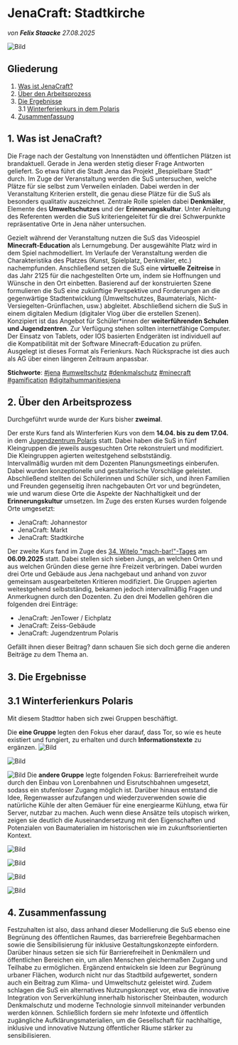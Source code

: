 # JenaCraft: Stadtkirche

*von **Felix Staacke**   27.08.2025*

![Bild](https://github.com/Datenflix007/jenaCraftImages/raw/main/images/header.jpg)

## Gliederung

1. [Was ist JenaCraft?](#was-ist-jenacraft)
2. [Über den Arbeitsprozess](#2-über-den-arbeitsprozess)
3. [Die Ergebnisse](#3-die-ergebnisse)<br />
  3.1 [Winterferienkurs in dem Polaris](#31-winterferienkurs-polaris)
4. [Zusammenfassung](#4-zusammenfassung)

## 1. Was ist JenaCraft?

Die Frage nach der Gestaltung von Innenstädten und öffentlichen Plätzen ist brandaktuell. Gerade in Jena werden
stetig dieser Frage Antworten geliefert. So etwa führt die Stadt Jena das Projekt „Bespielbare Stadt“ durch.
Im Zuge der Veranstaltung werden die SuS untersuchen, welche Plätze für sie selbst zum Verweilen einladen. Dabei
werden in der Veranstaltung Kriterien erstellt, die genau diese Plätze für die SuS als besonders qualitativ
auszeichnet. Zentrale Rolle spielen dabei  **Denkmäler**, Elemente des **Umweltschutzes** und der **Erinnerungskultur**.
Unter Anleitung des Referenten werden die SuS kriteriengeleitet für die drei Schwerpunkte repräsentative Orte in
Jena näher untersuchen.

Gezielt während der Veranstaltung nutzen die SuS das Videospiel  **Minecraft-Education** als Lernumgebung. Der ausgewählte
Platz wird in dem Spiel nachmodelliert. Im Verlaufe der Veranstaltung werden die Charakteristika des Platzes (Kunst,
Spielplatz, Denkmäler, etc.) nachempfunden. Anschließend setzen die SuS eine **virtuelle Zeitreise** in das Jahr 2125
für die nachgestellten Orte um, indem sie Hoffnungen und Wünsche in den Ort einbetten. Basierend auf der
konstruierten Szene formulieren die SuS eine zukünftige Perspektive und Forderungen an die gegenwärtige
Stadtentwicklung (Umweltschutzes, Baumaterials, Nicht-Versiegelten-Grünflachen, usw.) abgleitet. Abschließend
sichern die SuS in einem digitalen Medium (digitaler Vlog über die erstellen Szenen).
Konzipiert ist das Angebot für Schüler*innen der **weiterführenden Schulen und Jugendzentren**. Zur Verfügung
stehen sollten internetfähige Computer. Der Einsatz von Tablets, oder IOS basierten Endgeräten ist individuell auf
die Kompatibilität mit der Software Minecraft-Education zu prüfen. Ausgelegt ist dieses Format als Ferienkurs. Nach
Rücksprache ist dies auch als AG über einen längeren Zeitraum anpassbar.

**Stichworte**: [#jena](https://4dcity.org/?scene=jena) [#umweltschutz](https://4dcity.org/?scene=jena) [#denkmalschutz](https://4dcity.org/?scene=jena) [#minecraft](https://4dcity.org/?scene=jena) [#gamification](https://4dcity.org/?scene=jena) [#digitalhummanitiesjena](https://4dcity.org/?scene=jena)

## 2. Über den Arbeitsprozess

Durchgeführt wurde wurde der Kurs bisher **zweimal**. 

Der erste Kurs fand als Winterferien Kurs von dem **14.04. bis zu dem 17.04.** in dem [Jugendzentrum Polaris](https://polaris-jena.de/) statt. Dabei haben die SuS in fünf 
Kleingruppen die jeweils ausgesuchten Orte rekonstruiert und modifiziert. Die Kleingruppen agierten weitestgehend selbstständig.  
Intervallmäßig wurden mit dem Dozenten Planungsmeetings einberufen. Dabei wurden konzeptionelle und gestalterische 
Vorschläge geleistet.
Abschließend stellten dei Schülerinnen und Schüler sich, und ihren Familien und Freunden gegenseitig ihren nachgebauten 
Ort vor und begründeten, wie und warum diese Orte die Aspekte der Nachhaltigkeit und der **Erinnerungskultur** umsetzen.
Im Zuge des ersten Kurses wurden folgende Orte umgesetzt:
  - JenaCraft: Johannestor
  - JenaCraft: Markt
  - JenaCraft: Stadtkirche

Der zweite Kurs fand im Zuge des [34. Witelo "mach-bar!"-Tages](https://www.witelo.de/mach-bar-tage/kw/bereich/kursdetails/kurs/A-142/kursname/34+mach-bar-Tag/kategorie-id/262/#inhalt) am **06.09.2025** statt. Dabei stellen sich sieben Jungs, an welchen Orten und aus welchen Gründen diese gerne ihre Freizeit verbringen. Dabei wurden drei Orte und Gebäude aus Jena nachgebaut und anhand von zuvor gemeinsam ausgearbeiteten Kritieren modifiziert. Die Gruppen agierten weitestgehend selbstständig, bekamen jedoch intervallmäßig Fragen und Anmerkugnen durch den Dozenten. Zu den drei Modellen gehören die folgenden drei Einträge:
  - JenaCraft: JenTower / Eichplatz
  - JenaCraft: Zeiss-Gebäude
  - JenaCraft: Jugendzentrum Polaris


Gefällt ihnen dieser Beitrag? dann schauen Sie sich doch gerne die anderen Beiträge zu dem Thema an.

## 3. Die Ergebnisse

## 3.1 Winterferienkurs Polaris
Mit diesem Stadttor haben sich zwei Gruppen beschäftigt. 

Die **eine Gruppe** legten den Fokus eher darauf, dass Tor, so wie es heute existiert und fungiert, zu erhalten und durch **Informationstexte** zu ergänzen. 
![Bild](https://github.com/Datenflix007/jenaCraftImages/raw/main/images/g1_1.png)

![Bild](https://github.com/Datenflix007/jenaCraftImages/raw/main/images/g1_3.png)

![Bild](https://github.com/Datenflix007/jenaCraftImages/raw/main/images/g1_4.png)
Die **andere Gruppe** legte folgenden Fokus: Barrierefreiheit wurde durch den Einbau von Lorenbahnen und Eisrutschbahnen umgesetzt, sodass ein stufenloser Zugang möglich ist. Darüber hinaus entstand die Idee, Regenwasser aufzufangen und wiederzuverwenden sowie die natürliche Kühle der alten Gemäuer für eine energiearme Kühlung, etwa für Server, nutzbar zu machen. Auch wenn diese Ansätze teils utopisch wirken, zeigen sie deutlich die Auseinandersetzung mit den Eigenschaften und Potenzialen von Baumaterialien im historischen wie im zukunftsorientierten Kontext.

![Bild](https://github.com/Datenflix007/jenaCraftImages/raw/main/images/g4_0.png)

![Bild](https://github.com/Datenflix007/jenaCraftImages/raw/main/images/g4_2.png)

![Bild](https://github.com/Datenflix007/jenaCraftImages/raw/main/images/g4_4.png)

![Bild](https://github.com/Datenflix007/jenaCraftImages/raw/main/images/g4_6.png)


## 4. Zusammenfassung
Festzuhalten ist also, dass anhand dieser Modellierung die SuS ebenso eine Begrünung des öffentlichen Raumes, das barrierefreie Begehbarmachen sowie die Sensibilisierung für inklusive Gestaltungskonzepte einfordern. Darüber hinaus setzen sie sich für Barrierefreiheit in Denkmälern und öffentlichen Bereichen ein, um allen Menschen gleichermaßen Zugang und Teilhabe zu ermöglichen. Ergänzend entwickeln sie Ideen zur Begrünung urbaner Flächen, wodurch nicht nur das Stadtbild aufgewertet, sondern auch ein Beitrag zum Klima- und Umweltschutz geleistet wird. Zudem schlagen die SuS ein alternatives Nutzungskonzept vor, etwa die innovative Integration von Serverkühlung innerhalb historischer Steinbauten, wodurch Denkmalschutz und moderne Technologie sinnvoll miteinander verbunden werden können. Schließlich fordern sie mehr Infotexte und öffentlich zugängliche Aufklärungsmaterialien, um die Gesellschaft für nachhaltige, inklusive und innovative Nutzung öffentlicher Räume stärker zu sensibilisieren.